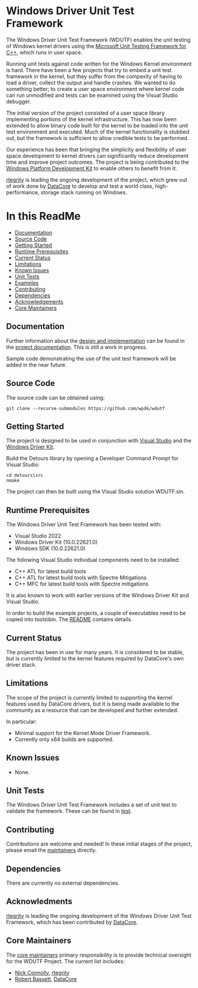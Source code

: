 # Windows Driver Unit Test Framework

The Windows Driver Unit Test Framework (WDUTF) enables the unit testing of Windows kernel drivers using the [Microsoft Unit Testing Framework for C++](https://learn.microsoft.com/en-us/visualstudio/test/how-to-use-microsoft-test-framework-for-cpp?view=vs-2022), which runs in user space.

Running unit tests against code written for the Windows Kernel environment is hard. There have been a few projects that try to embed a unit test framework in the kernel, but they suffer from the compexity of having to load a driver, collect the output and handle crashes. We wanted to do something better; to create a user space environment where kernel code can run unmodified and tests can be examined using the Visual Studio debugger.

The initial version of the project consisted of a user space library implementing portions of the kernel infrastructure. This has now been extended to allow binary code built for the kernel to be loaded into the unit test environment and executed. Much of the kernel functionality is stubbed out, but the framework is sufficient to allow credible tests to be performed.

Our experience has been that bringing the simplicity and flexibility of user space development to kernel drivers can significantly reduce development time and improve project outcomes. The project is being contributed to the [Windows Platform Development Kit](https://wpdk.github.io/) to enable others to benefit from it.

[rtegrity](https://rtegrity.com/) is leading the ongoing development of the project, which grew out of work done by [DataCore](https://datacore.com/) to develop and test a world class, high-performance, storage stack running on Windows.

# In this ReadMe

* [Documentation](#documentation)
* [Source Code](#source)
* [Getting Started](#start)
* [Runtime Prerequisites](#prereq)
* [Current Status](#status)
* [Limitations](#limitations)
* [Known Issues](#issues)
* [Unit Tests](#unit)
* [Examples](#examples)
* [Contributing](#contrib)
* [Dependencies](#depend)
* [Acknowledgements](#acknowledge)
* [Core Maintainers](#core)

<a id="documentation"></a>
## Documentation

Further information about the [design and implementation](https://github.com/wpdk/wdutf/blob/main/doc/design.md)
can be found in the [project documentation](https://github.com/wpdk/wdutf/blob/main/doc). This is still a work in progress.

Sample code demonstrating the use of the unit test framework will be added in the near future.

<a id="source"></a>
## Source Code

The source code can be obtained using:
~~~{.sh}
git clone --recurse-submodules https://github.com/wpdk/wdutf
~~~

<a id="start"></a>
## Getting Started

The project is designed to be used in conjunction with [Visual Studio](https://visualstudio.microsoft.com/)
and the [Windows Driver Kit](https://learn.microsoft.com/en-us/windows-hardware/drivers/download-the-wdk).

Build the Detours library by opening a Developer Command Prompt for Visual Studio:

~~~{.sh}
cd detours\src
nmake
~~~

The project can then be built using the Visual Studio solution WDUTF.sln.

<a id="prereq"></a>
## Runtime Prerequisites

The Windows Driver Unit Test Framework has been tested with:

* Visual Studio 2022
* Windows Driver Kit (10.0.22621.0)
* Windows SDK (10.0.22621.0)

The following Visual Studio individual components need to be installed:

* C++ ATL for latest build tools
* C++ ATL for latest build tools with Spectre Mitigations
* C++ MFC for latest build tools with Spectre mitigations

It is also known to work with earlier versions of the Windows Driver Kit and Visual Studio.

In order to build the example projects, a couple of executables need to be copied into tools\bin. The [README](https://github.com/wpdk/wdutf/blob/main/tools/bin/README.md) contains details.

<a id="status"></a>
## Current Status

The project has been in use for many years. It is considered to be stable, but is currently limited to the kernel features required by DataCore's own driver stack.

<a id="limitations"></a>
## Limitations

The scope of the project is currently limited to supporting the kernel features used by DataCore drivers, but it is being made available to the community as a resource that can be developed and further extended.

In particular:

* Minimal support for the Kernel Mode Driver Framework.
* Currently only x64 builds are supported.

<a id="issues"></a>
## Known Issues

* None.

<a id="unit"></a>
## Unit Tests

The Windows Driver Unit Test Framework includes a set of unit test to validate the framework. These can be found in [test](https://github.com/wpdk/wdutf/blob/main/test).

<a id="contrib"></a>
## Contributing

Contributions are welcome and needed! In these initial stages of the project, please email the [maintainers](https://github.com/wpdk/wpdk/blob/master/MAINTAINERS.md) directly.

<a id="depend"></a>
## Dependencies

There are currently no external dependencies.

<a id="acknowledge"></a>
## Acknowledments
[rtegrity](https://rtegrity.com/) is leading the ongoing development of the Windows Driver Unit Test Framework, which has been contributed by [DataCore](https://datacore.com/).

<a id="core"></a>
## Core Maintainers

The [core maintainers](https://github.com/wpdk/wdutf/blob/main/MAINTAINERS.md) primary responsibility is to provide technical oversight for the WDUTF Project. The current list includes:
* [Nick Connolly](https://github.com/nconnolly1), [rtegrity](https://rtegrity.com/)
* [Robert Bassett](https://github.com/datacore-rbassett), [DataCore](https://datacore.com/)
